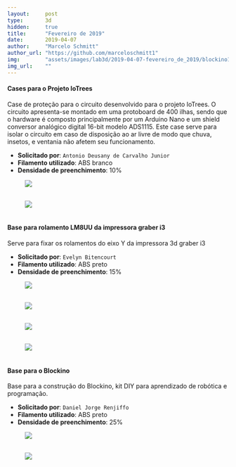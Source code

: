 ```yaml
---
layout:     post
type:       3d
hidden:     true
title:      "Fevereiro de 2019"
date:       2019-04-07
author:     "Marcelo Schmitt"
author_url: "https://github.com/marceloschmitt1"
img:        "assets/images/lab3d/2019-04-07-fevereiro_de_2019/blockino1.jpg"
img_url:    ""
---
```


#### Cases para o Projeto IoTrees

Case de proteção para o circuito desenvolvido para o projeto IoTrees. O
circuito apresenta-se montado em uma protoboard de 400 ilhas, sendo que o
hardware é composto principalmente por um Arduino Nano e um shield conversor
analógico digital  16-bit modelo ADS1115. Este case serve para isolar o
circuito em caso de disposição ao ar livre de modo que chuva, insetos, e
ventania não afetem seu funcionamento.

- **Solicitado por**: `Antonio Deusany de Carvalho Junior`
- **Filamento utilizado**: ABS branco
- **Densidade de preenchimento**: 10%

<div class="img-container">
  <figure>
    <img src="{{ site.baseurl }}/assets/images/lab3d/2019-04-07-fevereiro_de_2019/iotress_v3_pecas.jpg">
    <figcaption>&nbsp;</figcaption>
  </figure>
  <figure>
    <img src="{{ site.baseurl }}/assets/images/lab3d/2019-04-07-fevereiro_de_2019/iotress_v3_junto.jpg">
    <figcaption>&nbsp;</figcaption>
  </figure>
</div>

#### Base para rolamento LM8UU da impressora graber i3

Serve para fixar os rolamentos do eixo Y da impressora 3d graber i3

- **Solicitado por**: `Evelyn Bitencourt`
- **Filamento utilizado**: ABS preto
- **Densidade de preenchimento**: 15%

<div class="img-container">
  <figure>
    <img src="{{ site.baseurl }}/assets/images/lab3d/2019-04-07-fevereiro_de_2019/graberA1.jpg">
    <figcaption>&nbsp;</figcaption>
  </figure>
  <figure>
    <img src="{{ site.baseurl }}/assets/images/lab3d/2019-04-07-fevereiro_de_2019/graberA2.jpg">
    <figcaption>&nbsp;</figcaption>
  </figure>
</div>

<div class="img-container">
  <figure>
    <img src="{{ site.baseurl }}/assets/images/lab3d/2019-04-07-fevereiro_de_2019/graberB1.jpg">
    <figcaption>&nbsp;</figcaption>
  </figure>
  <figure>
    <img src="{{ site.baseurl }}/assets/images/lab3d/2019-04-07-fevereiro_de_2019/graberB2.jpg">
    <figcaption>&nbsp;</figcaption>
  </figure>
</div>

#### Base para o Blockino

Base para a construção do Blockino, kit DIY para aprendizado de robótica e
programação.

- **Solicitado por**: `Daniel Jorge Renjiffo`
- **Filamento utilizado**: ABS preto
- **Densidade de preenchimento**: 25%


<div class="img-container">
  <figure>
    <img src="{{ site.baseurl }}/assets/images/lab3d/2019-04-07-fevereiro_de_2019/blockino1.jpg">
    <figcaption>&nbsp;</figcaption>
  </figure>
  <figure>
    <img src="{{ site.baseurl }}/assets/images/lab3d/2019-04-07-fevereiro_de_2019/blockino2.jpg">
    <figcaption>&nbsp;</figcaption>
  </figure>
</div>
